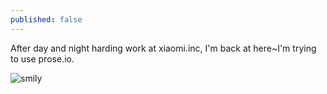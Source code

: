 ```yaml
---
published: false
---
```


After day and night harding work at xiaomi.inc, I'm back at here~I'm trying to use prose.io.

![smily]({{site.baseurl}}/http://crackberry.com/sites/crackberry.com/files/styles/small/public/topic_images/2013/ANDROID.png)